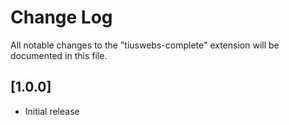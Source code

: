 # Change Log

All notable changes to the "tiuswebs-complete" extension will be documented in this file.

## [1.0.0]

- Initial release